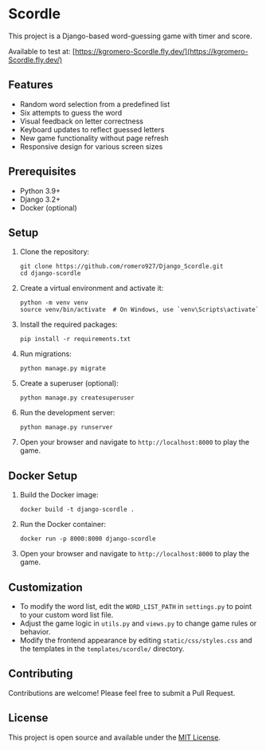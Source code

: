 # Scordle

This project is a Django-based word-guessing game with timer and score.

Available to test at: [https://kgromero-Scordle.fly.dev/](https://kgromero-Scordle.fly.dev/)

## Features

- Random word selection from a predefined list
- Six attempts to guess the word
- Visual feedback on letter correctness
- Keyboard updates to reflect guessed letters
- New game functionality without page refresh
- Responsive design for various screen sizes

## Prerequisites

- Python 3.9+
- Django 3.2+
- Docker (optional)

## Setup

1. Clone the repository:
   ```
   git clone https://github.com/romero927/Django_Scordle.git
   cd django-scordle
   ```

2. Create a virtual environment and activate it:
   ```
   python -m venv venv
   source venv/bin/activate  # On Windows, use `venv\Scripts\activate`
   ```

3. Install the required packages:
   ```
   pip install -r requirements.txt
   ```

4. Run migrations:
   ```
   python manage.py migrate
   ```

5. Create a superuser (optional):
   ```
   python manage.py createsuperuser
   ```

6. Run the development server:
   ```
   python manage.py runserver
   ```

7. Open your browser and navigate to `http://localhost:8000` to play the game.

## Docker Setup

1. Build the Docker image:
   ```
   docker build -t django-scordle .
   ```

2. Run the Docker container:
   ```
   docker run -p 8000:8000 django-scordle
   ```

3. Open your browser and navigate to `http://localhost:8000` to play the game.

## Customization

- To modify the word list, edit the `WORD_LIST_PATH` in `settings.py` to point to your custom word list file.
- Adjust the game logic in `utils.py` and `views.py` to change game rules or behavior.
- Modify the frontend appearance by editing `static/css/styles.css` and the templates in the `templates/scordle/` directory.

## Contributing

Contributions are welcome! Please feel free to submit a Pull Request.

## License

This project is open source and available under the [MIT License](LICENSE).
